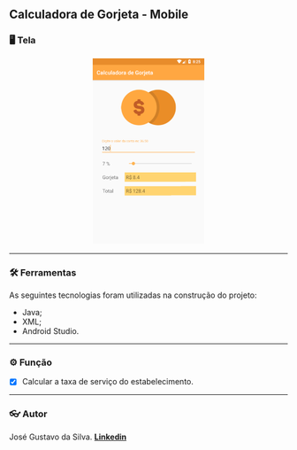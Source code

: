 ## Calculadora de Gorjeta - Mobile

###  :desktop_computer: Tela

<div align="center">
  <img alt="Tela" title="#Tela" width="40%" height="auto" src="./README/tela.png" />
</div>

----------

### :hammer_and_wrench: Ferramentas
As seguintes tecnologias foram utilizadas na construção do projeto:
- Java;
- XML;
- Android Studio.

----------

###  :gear: Função
- [x] Calcular a taxa de serviço do estabelecimento.

----------

###  :eyeglasses: Autor
José Gustavo da Silva.
[
**Linkedin**
](https://www.linkedin.com/in/jose-gustavo312/)
